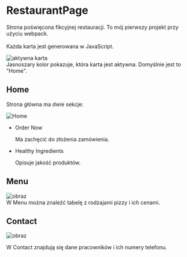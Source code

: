 # RestaurantPage

Strona poświęcona fikcyjnej restauracji. To mój pierwszy projekt przy użyciu webpack. </br></br>
Każda karta jest generowana w JavaScript.

![aktywna karta](https://user-images.githubusercontent.com/105065960/201161012-6b9be27a-4f8b-437a-ac79-a44d8bb34182.png)</br>
Jasnoszary kolor pokazuje, która karta jest aktywna. Domyślnie jest to "Home".


## Home

Strona główna ma dwie sekcje:</br>

![Home](https://user-images.githubusercontent.com/105065960/201162650-ae1f1513-3b55-497a-98eb-61f8a8ebfecf.png)

- Order Now

  Ma zachęcić do złożenia zamówienia.

- Healthy Ingredients
  
  Opisuje jakość produktów.
  
## Menu
![obraz](https://user-images.githubusercontent.com/105065960/201164591-3832530d-dfa8-4964-992b-8997446ed940.png) </br>
W Menu można znaleźć tabelę z rodzajami pizzy i ich cenami.

## Contact
![obraz](https://user-images.githubusercontent.com/105065960/201165322-20df9728-fbf1-4aae-81e0-4ebf12aa3c12.png)</br>

W Contact znajdują się dane pracowników i ich numery telefonu.
